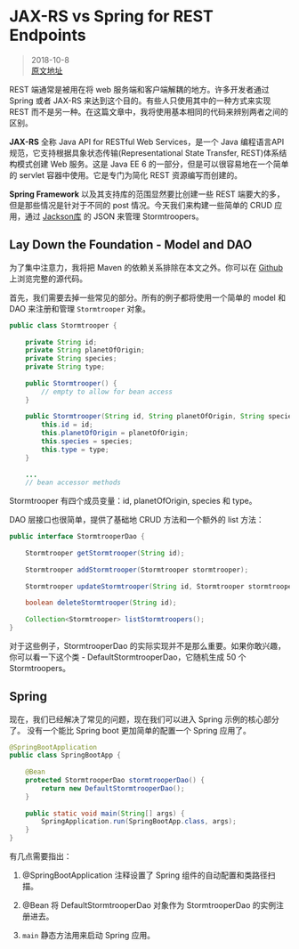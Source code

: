 #   JAX-RS vs Spring for REST Endpoints

>   2018-10-8   
>   [原文地址](https://stormpath.com/blog/jax-rs-vs-spring-rest-endpoints)

REST 端通常是被用在将 web 服务端和客户端解耦的地方。许多开发者通过 Spring 或者 JAX-RS 来达到这个目的。有些人只使用其中的一种方式来实现 REST 而不是另一种。在这篇文章中，我将使用基本相同的代码来辨别两者之间的区别。

**JAX-RS** 全称 Java API for RESTful Web Services，是一个 Java 编程语言API 规范，它支持根据具象状态传输(Representational State Transfer, REST)体系结构模式创建 Web 服务。这是 Java EE 6 的一部分，但是可以很容易地在一个简单的 servlet 容器中使用。它是专门为简化 REST 资源编写而创建的。

**Spring Framework** 以及其支持库的范围显然要比创建一些 REST 端要大的多，但是那些情况是针对于不同的 post 情况。今天我们来构建一些简单的 CRUD 应用，通过 [Jackson库](http://wiki.fasterxml.com/JacksonHome) 的 JSON 来管理 Stormtroopers。

## Lay Down the Foundation - Model and DAO

为了集中注意力，我将把 Maven 的依赖关系排除在本文之外。你可以在 [Github](http://github.com/stormpath/jaxrs-spring-blog-example) 上浏览完整的源代码。

首先，我们需要去掉一些常见的部分。所有的例子都将使用一个简单的 model 和DAO 来注册和管理 `Stormtrooper` 对象。

```java
public class Stormtrooper {
 
    private String id;
    private String planetOfOrigin;
    private String species;
    private String type;
 
    public Stormtrooper() {
        // empty to allow for bean access
    }
 
    public Stormtrooper(String id, String planetOfOrigin, String species, String type) {
        this.id = id;
        this.planetOfOrigin = planetOfOrigin;
        this.species = species;
        this.type = type;
    }
 
    ...
    // bean accessor methods
```

Stormtrooper 有四个成员变量：id, planetOfOrigin, species 和 type。

DAO 层接口也很简单，提供了基础地 CRUD 方法和一个额外的 list 方法：

```java
public interface StormtrooperDao {
 
    Stormtrooper getStormtrooper(String id);
 
    Stormtrooper addStormtrooper(Stormtrooper stormtrooper);
 
    Stormtrooper updateStormtrooper(String id, Stormtrooper stormtrooper);
 
    boolean deleteStormtrooper(String id);
 
    Collection<Stormtrooper> listStormtroopers();
}
```

对于这些例子，StormtrooperDao 的实际实现并不是那么重要。如果你敢兴趣，你可以看一下这个类 - DefaultStormtrooperDao，它随机生成 50 个 Stormtroopers。

## Spring

现在，我们已经解决了常见的问题，现在我们可以进入 Spring 示例的核心部分了。 没有一个能比 Spring boot 更加简单的配置一个 Spring 应用了。

```java
@SpringBootApplication
public class SpringBootApp {
 
    @Bean
    protected StormtrooperDao stormtrooperDao() {
        return new DefaultStormtrooperDao();
    }
 
    public static void main(String[] args) {
        SpringApplication.run(SpringBootApp.class, args);
    }
}
```

有几点需要指出：

1.  @SpringBootApplication 注释设置了 Spring 组件的自动配置和类路径扫描。

1.  @Bean 将 DefaultStormtrooperDao 对象作为 StormtrooperDao 的实例注册进去。

1.  `main` 静态方法用来启动 Spring 应用。
